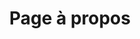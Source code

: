 ---
title: "Page à propos"
description: "Bienvenue sur le site des casinos du Québec"
navigation:
  title:p'À propos'
---